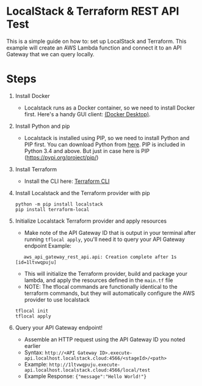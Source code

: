 # LocalStack & Terraform REST API Test

This is a simple guide on how to: set up LocalStack and Terraform. This example will create an AWS Lambda function and connect it to an API Gateway that we can query locally.

# Steps
1. Install Docker 
   - Localstack runs as a Docker container, so we need to install Docker first. Here's a handy GUI client: [(Docker Desktop)](https://www.docker.com/products/docker-desktop).
2. Install Python and pip
   - Localstack is installed using PIP, so we need to install Python and PIP first. You can download Python from [here](https://www.python.org/downloads/). PIP is included in Python 3.4 and above. But just in case here is PIP (https://pypi.org/project/pip/) 
3. Install Terraform
   - Install the CLI here: [Terraform CLI](https://developer.hashicorp.com/terraform/tutorials/aws-get-started/install-cli)
4. Install Localstack and the Terraform provider with pip

   ```shell
   python -m pip install localstack
   pip install terraform-local
   ```
5. Initialize Localstack Terraform provider and apply resources
   - Make note of the API Gateway ID that is output in your terminal after running `tflocal apply`, you'll need it to query your API Gateway endpoint
   Example: 
   ```
      aws_api_gateway_rest_api.api: Creation complete after 1s [id=1ltvwqpuju]
   ````
   - This will initialize the Terraform provider, build and package your lambda, and apply the resources defined in the `main.tf` file
   - NOTE: The tflocal commands are functionally identical to the terraform commands, but they will automatically configure the AWS provider to use localstack
   ```shell
   tflocal init
   tflocal apply
   ```
6. Query your API Gateway endpoint!
   - Assemble an HTTP request using the API Gateway ID you noted earlier
   - Syntax: `http://<API Gateway ID>.execute-api.localhost.localstack.cloud:4566/<stageId>/<path>`
   - Example: `http://1ltvwqpuju.execute-api.localhost.localstack.cloud:4566/local/test`
   - Example Response: `{"message":"Hello World!"}`